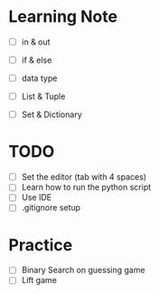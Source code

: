 # Learning Note
 - [ ] in & out
 - [ ] if & else
 - [ ] data type
 - [ ] List & Tuple
 - [ ] Set & Dictionary


# TODO
 - [ ] Set the editor (tab with 4 spaces)
 - [ ] Learn how to run the python script
 - [ ] Use IDE
 - [ ] .gitignore setup

# Practice
 - [ ] Binary Search on guessing game
 - [ ] Lift game
